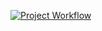 

[![Project Workflow](https://img.shields.io/badge/Project_Workflow-README-blue)](https://github.com/sayedgamal99/Microscopic-Medical-Parasitology-Classification/blob/master/README-Workflow.md)

